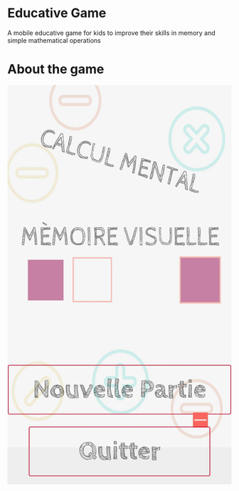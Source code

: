 # Educative Game

A mobile educative game for kids to improve their skills in memory and simple mathematical operations

# About the game

![alt text](https://github.com/CHEREF-Mehdi/EducativeGame/blob/master/ImageForReadMe/Screenshot_2018-12-09-02-56-45.jpg)
